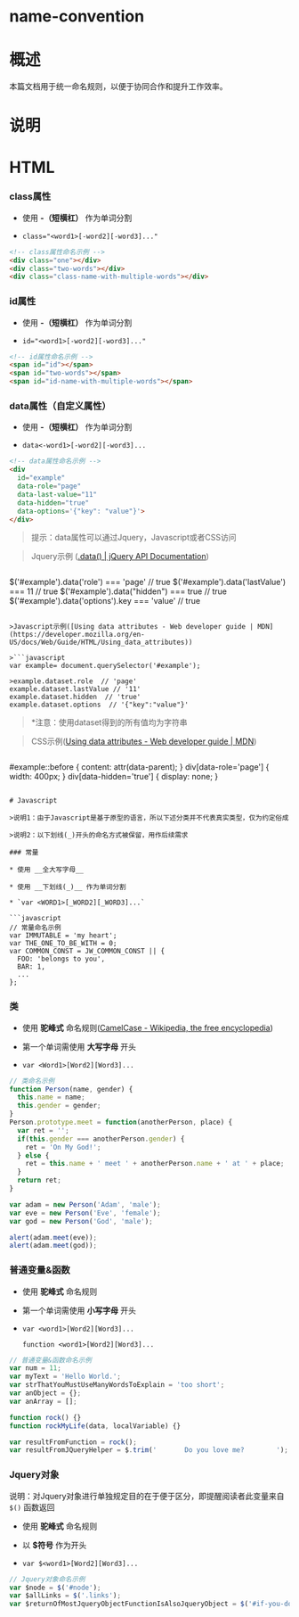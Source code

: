 name-convention
===============

# 概述

本篇文档用于统一命名规则，以便于协同合作和提升工作效率。

# 说明

# HTML

### class属性

* 使用 __-（短横杠）__ 作为单词分割

* `class="<word1>[-word2][-word3]..."`

```html
<!-- class属性命名示例 -->
<div class="one"></div>
<div class="two-words"></div>
<div class="class-name-with-multiple-words"></div>
```

### id属性
* 使用 __-（短横杠）__ 作为单词分割

* `id="<word1>[-word2][-word3]..."`

```html
<!-- id属性命名示例 -->
<span id="id"></span>
<span id="two-words"></span>
<span id="id-name-with-multiple-words"></span>
```

### data属性（自定义属性）

* 使用 __-（短横杠）__ 作为单词分割

* `data<-word1>[-word2][-word3]...`

```html
<!-- data属性命名示例 -->
<div
  id="example"
  data-role="page"
  data-last-value="11"
  data-hidden="true"
  data-options='{"key": "value"}'>
</div>
```

>提示：data属性可以通过Jquery，Javascript或者CSS访问

>Jquery示例 ([.data() | jQuery API Documentation](http://api.jquery.com/data/))

>```javascript
$('#example').data('role') === 'page'  // true
$('#example').data('lastValue') === 11  // true
$('#example').data("hidden") === true  // true
$('#example').data('options').key === 'value'  // true
```

>Javascript示例([Using data attributes - Web developer guide | MDN](https://developer.mozilla.org/en-US/docs/Web/Guide/HTML/Using_data_attributes))

>```javascript
var example= document.querySelector('#example');

>example.dataset.role  // 'page'
example.dataset.lastValue // '11'
example.dataset.hidden  // 'true'
example.dataset.options  // '{"key":"value"}'
```

>*注意：使用dataset得到的所有值均为字符串

>CSS示例([Using data attributes - Web developer guide | MDN](https://developer.mozilla.org/en-US/docs/Web/Guide/HTML/Using_data_attributes))

>```css
#example::before {
  content: attr(data-parent);
}
div[data-role='page'] {
  width: 400px;
}
div[data-hidden='true'] {
  display: none;
}
```

# Javascript

>说明1：由于Javascript是基于原型的语言，所以下述分类并不代表真实类型，仅为约定俗成

>说明2：以下划线(_)开头的命名方式被保留，用作后续需求

### 常量

* 使用 __全大写字母__

* 使用 __下划线(_)__ 作为单词分割

* `var <WORD1>[_WORD2][_WORD3]...`

```javascript
// 常量命名示例
var IMMUTABLE = 'my heart';
var THE_ONE_TO_BE_WITH = 0;
var COMMON_CONST = JW_COMMON_CONST || {
  FOO: 'belongs to you',
  BAR: 1,
  ...
};
```

### 类

* 使用 __驼峰式__ 命名规则([CamelCase - Wikipedia, the free encyclopedia](http://en.wikipedia.org/wiki/CamelCase))

* 第一个单词需使用 __大写字母__ 开头

* `var <Word1>[Word2][Word3]...`

```javascript
// 类命名示例
function Person(name, gender) {
  this.name = name;
  this.gender = gender;
}
Person.prototype.meet = function(anotherPerson, place) {
  var ret = '';
  if(this.gender === anotherPerson.gender) {
    ret = 'On My God!';
  } else {
    ret = this.name + ' meet ' + anotherPerson.name + ' at ' + place;
  }
  return ret;
}

var adam = new Person('Adam', 'male');
var eve = new Person('Eve', 'female');
var god = new Person('God', 'male');

alert(adam.meet(eve));
alert(adam.meet(god));
```

### 普通变量&函数

* 使用 __驼峰式__ 命名规则

* 第一个单词需使用 __小写字母__ 开头

* `var <word1>[Word2][Word3]...`

  `function <word1>[Word2][Word3]...`

```javascript
// 普通变量&函数命名示例
var num = 11;
var myText = 'Hello World.';
var strThatYouMustUseManyWordsToExplain = 'too short';
var anObject = {};
var anArray = [];

function rock() {}
function rockMyLife(data, localVariable) {}

var resultFromFunction = rock();
var resultFromJQueryHelper = $.trim('       Do you love me?        ');
```

### Jquery对象

说明：对Jquery对象进行单独规定目的在于便于区分，即提醒阅读者此变量来自 `$()` 函数返回

* 使用 __驼峰式__ 命名规则

* 以 __$符号__ 作为开头

* `var $<word1>[Word2][Word3]...`

```javascript
// Jquery对象命名示例
var $node = $('#node');
var $allLinks = $('.links');
var $returnOfMostJqueryObjectFunctionIsAlsoJqueryObject = $('#if-you-dont-love-me').fadeOut('fast');
```
